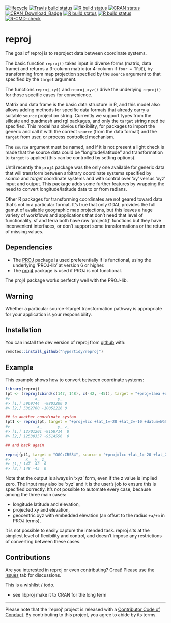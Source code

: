 
<!-- README.md is generated from README.Rmd. Please edit that file -->
<!-- badges: start -->

[![lifecycle](https://img.shields.io/badge/lifecycle-maturing-blue.svg)](https://www.tidyverse.org/lifecycle/#maturing)
[![Travis build
status](https://travis-ci.org/hypertidy/reproj.svg?branch=master)](https://travis-ci.org/hypertidy/reproj)
[![R build
status](https://github.com/hypertidy/reproj/workflows/R-CMD-check/badge.svg)](https://github.com/hypertidy/reproj/actions)
[![CRAN
status](https://www.r-pkg.org/badges/version/reproj)](https://cran.r-project.org/package=reproj)
[![CRAN_Download_Badge](http://cranlogs.r-pkg.org/badges/reproj)](https://cran.r-project.org/package=reproj)
[![R build
status](https://github.com/hypertidy/reproj/workflows/test-coverage/badge.svg)](https://github.com/hypertidy/reproj/actions)
[![R build
status](https://github.com/hypertidy/reproj/workflows/pkgdown/badge.svg)](https://github.com/hypertidy/reproj/actions)
[![R-CMD-check](https://github.com/hypertidy/reproj/actions/workflows/R-CMD-check.yaml/badge.svg)](https://github.com/hypertidy/reproj/actions/workflows/R-CMD-check.yaml)
<!-- badges: end -->

# reproj

The goal of reproj is to reproject data between coordinate systems.

The basic function `reproj()` takes input in diverse forms (matrix, data
frame) and returns a 3-column matrix (or 4-column if `four = TRUE`), by
transforming from map projection specfied by the `source` argument to
that specified by the `target` argument.

The functions `reproj_xy()` and `reproj_xyz()` drive the underlying
`reproj()` for those specific cases for convenience.

Matrix and data frame is the basic data structure in R, and this model
also allows adding methods for specific data formats that already carry
a suitable `source` projection string. Currently we support types from
the silicate and quadmesh and rgl packages, and only the `target` string
need be specified. This model has obvious flexibility, for packages to
import the generic and call it with the correct `source` (from the data
format) and the `target` from user, or process controlled mechanism.

The `source` argument must be named, and if it is not present a light
check is made that the source data could be “longitude/latitude” and
transformation to `target` is applied (this can be controlled by setting
options).

Until recently the `proj4` package was the only one available for
generic data that will transform between arbitrary coordinate systems
specified by *source* and *target* coordinate systems and with control
over ‘xy’ versus ‘xyz’ input and output. This package adds some further
features by wrapping the need to convert longitude/latitude data to or
from radians.

Other R packages for transforming coordinates are not geared toward data
that’s not in a particular format. It’s true that only GDAL provides the
full gamut of available geographic map projections, but this leaves a
huge variety of workflows and applications that don’t need that level of
functionality. sf and terra both have raw ‘project()’ functions but they
have inconvenient interfaces, or don’t support some transformations or
the return of missing values.

## Dependencies

-   The [PROJ](https://CRAN.r-project.org/package=PROJ) package is used
    preferentially if is functional, using the underlying ‘PROJ-lib’ at
    version 6 or higher.
-   The [proj4](https://CRAN.r-project.org/package=proj4) package is
    used if PROJ is not functional.

The proj4 package works perfectly well with the PROJ-lib.

## Warning

Whether a particular source-\>target transformation pathway is
appropriate for your application is your responsibility.

## Installation

You can install the dev version of reproj from
[github](https://github.com/hypertidy/reproj/) with:

``` r
remotes::install_github("hypertidy/reproj")
```

## Example

This example shows how to convert between coordinate systems:

``` r
library(reproj)
(pt <- (reproj(cbind(c(147, 148), c(-42, -45)), target = "+proj=laea +datum=WGS84", source = "OGC:CRS84")))
#>           x_        y_  
#> [1,] 5969744  -9803200 0
#> [2,] 5362760 -10052226 0

## to another coordinate system
(pt1 <- reproj(pt, target = "+proj=lcc +lat_1=-20 +lat_2=-10 +datum=WGS84", source = "+proj=laea +datum=WGS84"))
#>            x_       y_ z_
#> [1,] 12701201 -9158714  0
#> [2,] 12538357 -9514556  0

## and back again

reproj(pt1, target = "OGC:CRS84", source = "+proj=lcc +lat_1=-20 +lat_2=-10 +datum=WGS84")
#>       x_  y_ z_
#> [1,] 147 -42  0
#> [2,] 148 -45  0
```

Note that the output is always in ‘xyz’ form, even if the z value is
implied zero. The input may also be ‘xyz’ and it is the user’s job to
ensure this is specified correctly. It’s not possible to automate every
case, because among the three main cases:

-   longitude latitude and elevation,
-   projected xy and elevation,
-   geocentric xyz with embedded elevation (an offset to the radius
    `+a/+b` in PROJ terms),

it is not possible to easily capture the intended task. reproj sits at
the simplest level of flexibility and control, and doesn’t impose any
restrictions of converting between these cases.

## Contributions

Are you interested in reproj or even contributing? Great! Please use the
[issues](https://github.com/hypertidy/reproj/issues) tab for
discussions.

This is a wishlist / todo.

-   see libproj make it to CRAN for the long term

------------------------------------------------------------------------

Please note that the ‘reproj’ project is released with a [Contributor
Code of
Conduct](https://hypertidy.github.io/reproj/CODE_OF_CONDUCT.html). By
contributing to this project, you agree to abide by its terms.
